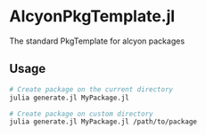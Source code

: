 # AlcyonPkgTemplate.jl
The standard PkgTemplate for alcyon packages

## Usage

```sh
# Create package on the current directory
julia generate.jl MyPackage.jl

# Create package on custom directory
julia generate.jl MyPackage.jl /path/to/package

```


